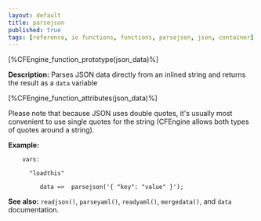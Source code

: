 ```yaml
---
layout: default
title: parsejson
published: true
tags: [reference, io functions, functions, parsejson, json, container]
---
```


[%CFEngine_function_prototype(json_data)%]

**Description:** Parses JSON data directly from an inlined string and
returns the result as a `data` variable

[%CFEngine_function_attributes(json_data)%]

Please note that because JSON uses double quotes, it's usually most
convenient to use single quotes for the string (CFEngine allows both
types of quotes around a string).

**Example:**

```cf3
    vars:

      "loadthis"

         data =>  parsejson('{ "key": "value" }');
```

**See also:** `readjson()`, `parseyaml()`, `readyaml()`, `mergedata()`, and `data` documentation.
